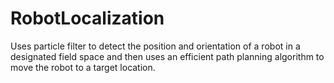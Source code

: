 # RobotLocalization
Uses particle filter to detect the position and orientation of a robot in a designated field space and then uses an efficient path planning algorithm to move the robot to a target location.
